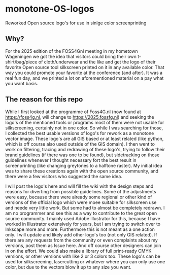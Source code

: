 # monotone-OS-logos
Reworked Open source logo's for use in sinlge color screenprinting

## Why?
For the 2025 edition of the FOSS4Gnl meeting in my hometown Wageningen we got the idea that visitors could bring their own t-shirt/bag/piece of cloth/underwear and the like and get the logo of their favorite Open source tool silkscreen printed on it in any available color. That way you could promote your favorite at the conference (and after). It was a real fun day, and we printed a lot on aforementioned material on a pay what you want basis.

## The reason for this repo
While I first looked at the programme of Foss4G.nl (now found at https://foss4g.nl, will change to https://2025.fossfg.nl) and seeking the logo's of the mentioned tools or programs most of them were not usable for silkscreening, certainly not in one color. So while I was searching for those, I collected the best usable versions of logo's for rework as a monotone vector image. These logo's are all GIS based or at least related (like python, which is off course also used outside of the GIS domain). I then went to work on filtering, tracing and redrawing of these logo's, trying to follow their brand guidelines (if there was one to be found), but sidetracking on those guidelines whenever I thought necessary fort the best result in screenprinting (like changing greytones to a halftone raster). My initial idea was to share these creations again with the open source community, and there were a few visitors who suggested the same idea.

I will post the logo's here and will fill the wiki with the design steps and reasons for diverting from possible guidelines. Some of the adjustments were easy, because there were already some regional or other kind of versions of the official logo which were moee suitable for silkscreen use and neede very little work. But some had to almost be completely redrawn. I am no programmer and see this as a way to contribute to the great open source community. I mainly used Adobe Illustrator for this, because I have worked in Illustrator extensively for years, but I am trying to switch over to Inkscape more and more. Furthermore this is not meant as a one action only. I will update and likely add other logo's too (not only GIS related). If there are any requests from the community or even complaints about my versions, post them as Issue here. And off course other designers can join in on the effort. We could also make a library of full print-ready CMYK versions, or other versions with like 2 or 3 colors too. These logo's can be used for silkscreening, lasercutting or whatever where you can only use one color, but due to the vectors blow it up to any size you want.
